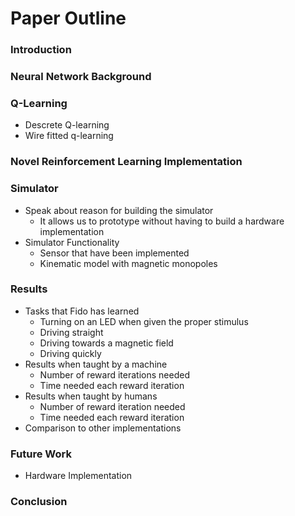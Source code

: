 # Paper Outline

### Introduction

### Neural Network Background

### Q-Learning
- Descrete Q-learning
- Wire fitted q-learning

### Novel Reinforcement Learning Implementation

### Simulator
- Speak about reason for building the simulator
  - It allows us to prototype without having to build a hardware implementation
- Simulator Functionality
  - Sensor that have been implemented
  - Kinematic model with magnetic monopoles

### Results
- Tasks that Fido has learned
  - Turning on an LED when given the proper stimulus
  - Driving straight
  - Driving towards a magnetic field
  - Driving quickly
- Results when taught by a machine
  - Number of reward iterations needed
  - Time needed each reward iteration
- Results when taught by humans
  - Number of reward iteration needed
  - Time needed each reward iteration
- Comparison to other implementations

### Future Work
- Hardware Implementation

### Conclusion
